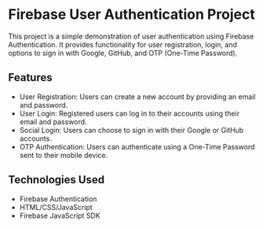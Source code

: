 # Firebase User Authentication Project

This project is a simple demonstration of user authentication using Firebase Authentication. It provides functionality for user registration, login, and options to sign in with Google, GitHub, and OTP (One-Time Password).

## Features

- User Registration: Users can create a new account by providing an email and password.
- User Login: Registered users can log in to their accounts using their email and password.
- Social Login: Users can choose to sign in with their Google or GitHub accounts.
- OTP Authentication: Users can authenticate using a One-Time Password sent to their mobile device.

## Technologies Used

- Firebase Authentication
- HTML/CSS/JavaScript
- Firebase JavaScript SDK

 


